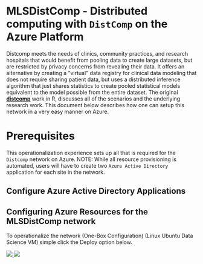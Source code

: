 # MLSDistComp - Distributed computing with `DistComp` on the Azure Platform

Distcomp meets the needs of clinics, community practices, and research hospitals that would benefit from pooling data to create large datasets,
but are restricted by privacy concerns from revealing their data. It offers an alternative by creating a "virtual" data registry
for clinical data modeling that does not require sharing patient data, but uses a distributed inference algorithm that just shares statistics to create pooled statistical models equivalent to the model
possible from the entire dataset.
    The original **[distcomp](https://cran.r-project.org/web/packages/distcomp/index.html)** work in R, discusses all of the scenarios and the underlying research work.
This document below describes how one can setup this network in a very easy manner on Azure.

# Prerequisites

This operationalization experience sets up all that is required for the `Distcomp` network on Azure.
NOTE: While all resource provisioning is automated, users will have to create two `Azure Active Directory`
application for each site in the network.

## Configure Azure Active Directory Applications


## Configuring Azure Resources for the MLSDistComp network


To operationalize the network (One-Box Configuration) (Linux Ubuntu Data Science VM) simple click the Deploy option below.

<a href="https://portal.azure.com/#create/Microsoft.Template/uri/https%3A%2F%2Fraw.githubusercontent.com%2Fkrishnand%2Fmlsdistcomp%2Fazuredeploy.json" target="_blank">
    <img src="http://azuredeploy.net/deploybutton.png" />
</a>
<a href="http://armviz.io/#/?load=https%3A%2F%2Fraw.githubusercontent.com%2Fkrishnand%2Fmlsdistcomp%2Fazuredeploy.json" target="_blank">
    <img src="http://armviz.io/visualizebutton.png"/>
</a>


